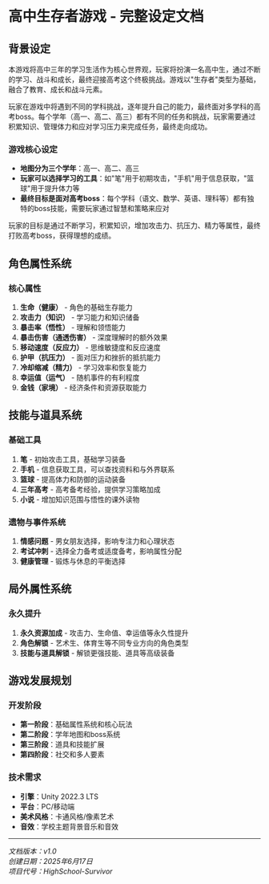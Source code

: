 # 高中生存者游戏 - 完整设定文档

## 背景设定

本游戏将高中三年的学习生活作为核心世界观，玩家将扮演一名高中生，通过不断的学习、战斗和成长，最终迎接高考这个终极挑战。游戏以"生存者"类型为基础，融合了教育、成长和战斗元素。

玩家在游戏中将遇到不同的学科挑战，逐年提升自己的能力，最终面对多学科的高考boss。每个学年（高一、高二、高三）都有不同的任务和挑战，玩家需要通过积累知识、管理体力和应对学习压力来完成任务，最终走向成功。

### 游戏核心设定

- **地图分为三个学年**：高一、高二、高三
- **玩家可以选择学习的工具**：如"笔"用于初期攻击，"手机"用于信息获取，"篮球"用于提升体力等
- **最终目标是面对高考boss**：每个学科（语文、数学、英语、理科等）都有独特的boss技能，需要玩家通过智慧和策略来应对

玩家的目标是通过不断学习，积累知识，增加攻击力、抗压力、精力等属性，最终打败高考boss，获得理想的成绩。

## 角色属性系统

### 核心属性
1. **生命（健康）** - 角色的基础生存能力
2. **攻击力（知识）** - 学习能力和知识储备
3. **暴击率（悟性）** - 理解和领悟能力
4. **暴击伤害（通透伤害）** - 深度理解时的额外效果
5. **移动速度（反应力）** - 思维敏捷度和反应速度
6. **护甲（抗压力）** - 面对压力和挫折的抵抗能力
7. **冷却缩减（精力）** - 学习效率和恢复能力
8. **幸运值（运气）** - 随机事件的有利程度
9. **金钱（家境）** - 经济条件和资源获取能力

## 技能与道具系统

### 基础工具
1. **笔** - 初始攻击工具，基础学习装备
2. **手机** - 信息获取工具，可以查找资料和与外界联系
3. **篮球** - 提高体力和防御的运动装备
4. **三年高考** - 高考备考经验，提供学习策略加成
5. **小说** - 增加知识范围与悟性的课外读物

### 遗物与事件系统
1. **情感问题** - 男女朋友选择，影响专注力和心理状态
2. **考试冲刺** - 选择全力备考或适度备考，影响属性分配
3. **健康管理** - 锻炼与休息的平衡选择

## 局外属性系统

### 永久提升
1. **永久资源加成** - 攻击力、生命值、幸运值等永久性提升
2. **角色解锁** - 艺术生、体育生等不同专业方向的角色类型
3. **技能与道具解锁** - 解锁更强技能、道具等高级装备

## 游戏发展规划

### 开发阶段
- **第一阶段**：基础属性系统和核心玩法
- **第二阶段**：学年地图和boss系统
- **第三阶段**：道具和技能扩展
- **第四阶段**：社交和多人要素

### 技术需求
- **引擎**：Unity 2022.3 LTS
- **平台**：PC/移动端
- **美术风格**：卡通风格/像素艺术
- **音效**：学校主题背景音乐和音效

---

*文档版本：v1.0*  
*创建日期：2025年6月17日*  
*项目代号：HighSchool-Survivor* 